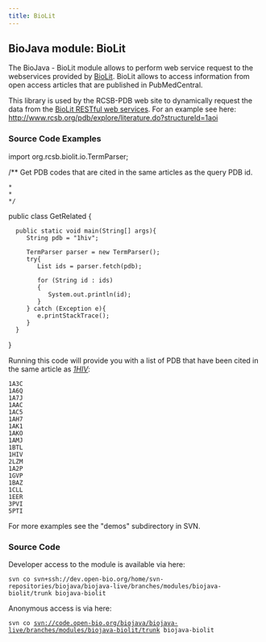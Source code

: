 ```yaml
---
title: BioLit
---
```


BioJava module: BioLit
----------------------

The BioJava - BioLit module allows to perform web service request to the
webservices provided by [BioLit](http://biolit.ucsd.edu). BioLit allows
to access information from open access articles that are published in
PubMedCentral.

This library is used by the RCSB-PDB web site to dynamically request the
data from the [BioLit RESTful web
services](http://biolit.ucsd.edu/doc/rest.jsp). For an example see here:
[<http://www.rcsb.org/pdb/explore/literature.do?structureId=1aoi>](http://www.rcsb.org/pdb/explore/literature.do?structureId=1aoi)

### Source Code Examples

<java>

import org.rcsb.biolit.io.TermParser;

/\*\* Get PDB codes that are cited in the same articles as the query PDB
id.

`*`  
`*`  
`*/`

public class GetRelated {

`  public static void main(String[] args){`  
`     String pdb = "1hiv";`

`     TermParser parser = new TermParser();`  
`     try{`  
`        List`<String>` ids = parser.fetch(pdb);`

`        for (String id : ids)`  
`        {`  
`           System.out.println(id);`  
`        }`  
`     } catch (Exception e){`  
`        e.printStackTrace();`  
`     }`  
`  }`

} </java>

Running this code will provide you with a list of PDB that have been
cited in the same article as
<i>[1HIV](http://www.rcsb.org/pdb/explore/literature.do?structureId=1HIV)</i>:

    1A3C
    1A6Q
    1A7J
    1AAC
    1AC5
    1AH7
    1AK1
    1AKO
    1AMJ
    1BTL
    1HIV
    2LZM
    1A2P
    1GVP
    1BAZ
    1CLL
    1EER
    3PVI
    5PTI

For more examples see the "demos" subdirectory in SVN.

### Source Code

Developer access to the module is available via here:

`svn co svn+ssh://dev.open-bio.org/home/svn-repositories/biojava/biojava-live/branches/modules/biojava-biolit/trunk biojava-biolit`

Anonymous access is via here:

`svn co `[`svn://code.open-bio.org/biojava/biojava-live/branches/modules/biojava-biolit/trunk`](svn://code.open-bio.org/biojava/biojava-live/branches/modules/biojava-biolit/trunk)` biojava-biolit`
